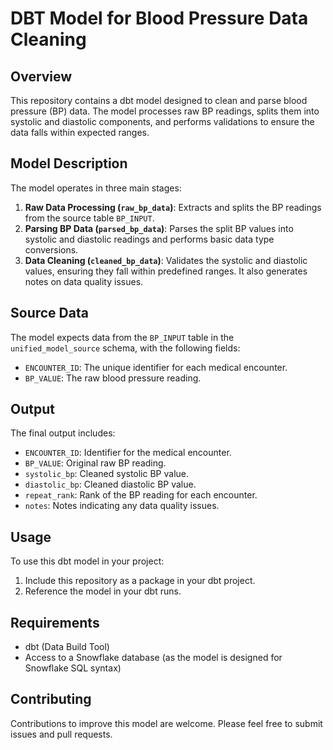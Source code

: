 # DBT Model for Blood Pressure Data Cleaning

## Overview
This repository contains a dbt model designed to clean and parse blood pressure (BP) data. The model processes raw BP readings, splits them into systolic and diastolic components, and performs validations to ensure the data falls within expected ranges.

## Model Description
The model operates in three main stages:
1. **Raw Data Processing (`raw_bp_data`)**: Extracts and splits the BP readings from the source table `BP_INPUT`.
2. **Parsing BP Data (`parsed_bp_data`)**: Parses the split BP values into systolic and diastolic readings and performs basic data type conversions.
3. **Data Cleaning (`cleaned_bp_data`)**: Validates the systolic and diastolic values, ensuring they fall within predefined ranges. It also generates notes on data quality issues.

## Source Data
The model expects data from the `BP_INPUT` table in the `unified_model_source` schema, with the following fields:
- `ENCOUNTER_ID`: The unique identifier for each medical encounter.
- `BP_VALUE`: The raw blood pressure reading.

## Output
The final output includes:
- `ENCOUNTER_ID`: Identifier for the medical encounter.
- `BP_VALUE`: Original raw BP reading.
- `systolic_bp`: Cleaned systolic BP value.
- `diastolic_bp`: Cleaned diastolic BP value.
- `repeat_rank`: Rank of the BP reading for each encounter.
- `notes`: Notes indicating any data quality issues.

## Usage
To use this dbt model in your project:
1. Include this repository as a package in your dbt project.
2. Reference the model in your dbt runs.

## Requirements
- dbt (Data Build Tool)
- Access to a Snowflake database (as the model is designed for Snowflake SQL syntax)

## Contributing
Contributions to improve this model are welcome. Please feel free to submit issues and pull requests.

